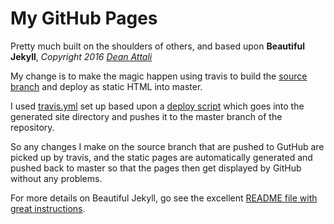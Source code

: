 # My GitHub Pages

Pretty much built on the shoulders of others, and based upon **Beautiful Jekyll**, *Copyright 2016 [Dean Attali](http://deanattali.com)*

My change is to make the magic happen using travis to build the [source branch](https://github.com/rorydavidson/rorydavidson.github.io/tree/source) and deploy as static HTML into master.

I used [travis.yml](https://github.com/rorydavidson/rorydavidson.github.io/blob/source/.travis.yml) set up based upon a [deploy script](https://github.com/rorydavidson/rorydavidson.github.io/blob/source/bin/deploy) which goes into the generated site directory and pushes it to the master branch of the repository.

So any changes I make on the source branch that are pushed to GutHub are picked up by travis, and the static pages are automatically generated and pushed back to master so that the pages then get displayed by GitHub without any problems.

For more details on Beautiful Jekyll, go see the excellent [README file with great instructions](https://github.com/daattali/beautiful-jekyll/blob/master/README.md).
